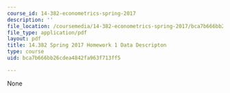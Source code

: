 ```yaml
---
course_id: 14-382-econometrics-spring-2017
description: ''
file_location: /coursemedia/14-382-econometrics-spring-2017/bca7b666bb26cdea4842fa963f713ff5_MIT_14_382S17_Hmwk1_data.pdf
file_type: application/pdf
layout: pdf
title: 14.382 Spring 2017 Homework 1 Data Descripton
type: course
uid: bca7b666bb26cdea4842fa963f713ff5

---
```

None